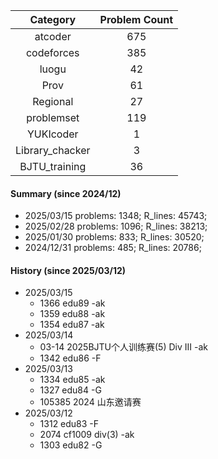 | Category      | Problem Count |
|:-----------:|:--------:|
|atcoder | 675|
|codeforces | 385|
|luogu | 42|
|Prov | 61|
|Regional | 27|
|problemset | 119|
|YUKIcoder | 1|
|Library_chacker | 3|
|BJTU_training | 36|

#### Summary (since 2024/12)
- 2025/03/15   problems: 1348;   R_lines: 45743;
- 2025/02/28   problems: 1096;   R_lines: 38213;
- 2025/01/30   problems: 833;   R_lines: 30520;
- 2024/12/31   problems: 485;   R_lines: 20786;
#### History (since 2025/03/12)
- 2025/03/15
  - 1366 edu89 -ak
  - 1359 edu88 -ak
  - 1354 edu87 -ak
- 2025/03/14
  - 03-14 2025BJTU个人训练赛(5) Div III -ak
  - 1342 edu86 -F
- 2025/03/13
  - 1334 edu85 -ak
  - 1327 edu84 -G
  - 105385 2024 山东邀请赛
- 2025/03/12
  - 1312 edu83 -F
  - 2074 cf1009 div(3) -ak
  - 1303 edu82 -G